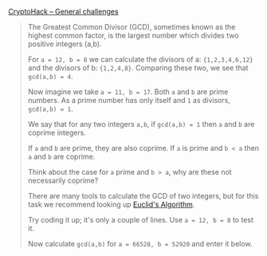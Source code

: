 [CryptoHack – General challenges](https://cryptohack.org/challenges/general/)

> The Greatest Common Divisor (GCD), sometimes known as the highest common factor, is the largest number which divides two positive integers (a,b).
>
> For `a = 12, b = 8` we can calculate the divisors of a: `{1,2,3,4,6,12}` and the divisors of b: `{1,2,4,8}`. Comparing these two, we see that `gcd(a,b) = 4`.
>
> Now imagine we take `a = 11, b = 17`. Both `a` and `b` are prime numbers. As a prime number has only itself and `1` as divisors, `gcd(a,b) = 1`.
>
> We say that for any two integers `a,b`, if `gcd(a,b) = 1` then `a` and `b` are coprime integers.
>
> If `a` and `b` are prime, they are also coprime. If `a` is prime and `b < a` then `a` and `b` are coprime.
>
> Think about the case for `a` prime and `b > a`, why are these not necessarily coprime?
>
> There are many tools to calculate the GCD of two integers, but for this task we recommend looking up [Euclid's Algorithm](https://en.wikipedia.org/wiki/Euclidean_algorithm).
>
> Try coding it up; it's only a couple of lines. Use `a = 12, b = 8` to test it.
>
> Now calculate `gcd(a,b)` for `a = 66528, b = 52920` and enter it below.
